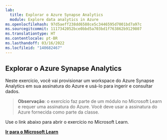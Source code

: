 ```yaml
---
lab:
  title: Explorar o Azure Synapse Analytics
  module: Explore data analytics in Azure
ms.openlocfilehash: 97d5aeff238dd6588ce5c3446595d7001bd7a97c
ms.sourcegitcommit: 1117342052bce0bbd5a703bd1f763862b9129807
ms.translationtype: HT
ms.contentlocale: pt-BR
ms.lasthandoff: 03/16/2022
ms.locfileid: "140682467"
---
```

## <a name="explore-azure-synapse-analytics"></a>Explorar o Azure Synapse Analytics

Neste exercício, você vai provisionar um workspace do Azure Synapse Analytics em sua assinatura do Azure e usá-lo para ingerir e consultar dados.

> **Observação**: o exercício faz parte de um módulo no Microsoft Learn e requer uma assinatura do Azure. Você deve usar a assinatura do Azure fornecida como parte da classe.

Use o link abaixo para abrir o exercício no Microsoft Learn.

**[Ir para o Microsoft Learn](https://docs.microsoft.com/learn/modules/examine-components-of-modern-data-warehouse/5-exercise-azure-synapse#provision-an-azure-synapse-analytics-workspace)**
